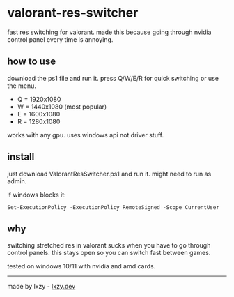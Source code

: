 # valorant-res-switcher

fast res switching for valorant. made this because going through nvidia control panel every time is annoying.

## how to use

download the ps1 file and run it. press Q/W/E/R for quick switching or use the menu.

- Q = 1920x1080 
- W = 1440x1080 (most popular)
- E = 1600x1080 
- R = 1280x1080

works with any gpu. uses windows api not driver stuff.

## install

just download ValorantResSwitcher.ps1 and run it. might need to run as admin.

if windows blocks it:
```
Set-ExecutionPolicy -ExecutionPolicy RemoteSigned -Scope CurrentUser
```

## why

switching stretched res in valorant sucks when you have to go through control panels. this stays open so you can switch fast between games.

tested on windows 10/11 with nvidia and amd cards.

---
made by lxzy - [lxzy.dev](https://lxzy.dev)